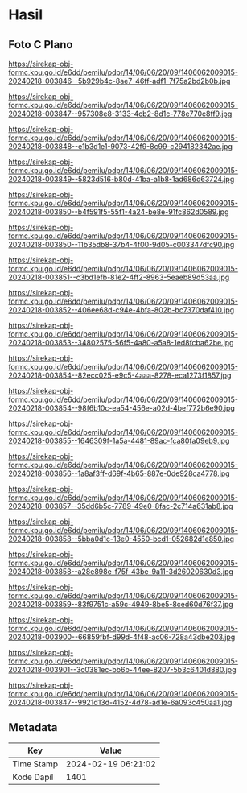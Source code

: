 # Hasil

## Foto C Plano

https://sirekap-obj-formc.kpu.go.id/e6dd/pemilu/pdpr/14/06/06/20/09/1406062009015-20240218-003846--5b929b4c-8ae7-46ff-adf1-7f75a2bd2b0b.jpg

https://sirekap-obj-formc.kpu.go.id/e6dd/pemilu/pdpr/14/06/06/20/09/1406062009015-20240218-003847--957308e8-3133-4cb2-8d1c-778e770c8ff9.jpg

https://sirekap-obj-formc.kpu.go.id/e6dd/pemilu/pdpr/14/06/06/20/09/1406062009015-20240218-003848--e1b3d1e1-9073-42f9-8c99-c294182342ae.jpg

https://sirekap-obj-formc.kpu.go.id/e6dd/pemilu/pdpr/14/06/06/20/09/1406062009015-20240218-003849--5823d516-b80d-41ba-a1b8-1ad686d63724.jpg

https://sirekap-obj-formc.kpu.go.id/e6dd/pemilu/pdpr/14/06/06/20/09/1406062009015-20240218-003850--b4f591f5-55f1-4a24-be8e-91fc862d0589.jpg

https://sirekap-obj-formc.kpu.go.id/e6dd/pemilu/pdpr/14/06/06/20/09/1406062009015-20240218-003850--11b35db8-37b4-4f00-9d05-c003347dfc90.jpg

https://sirekap-obj-formc.kpu.go.id/e6dd/pemilu/pdpr/14/06/06/20/09/1406062009015-20240218-003851--c3bd1efb-81e2-4ff2-8963-5eaeb89d53aa.jpg

https://sirekap-obj-formc.kpu.go.id/e6dd/pemilu/pdpr/14/06/06/20/09/1406062009015-20240218-003852--406ee68d-c94e-4bfa-802b-bc7370daf410.jpg

https://sirekap-obj-formc.kpu.go.id/e6dd/pemilu/pdpr/14/06/06/20/09/1406062009015-20240218-003853--34802575-56f5-4a80-a5a8-1ed8fcba62be.jpg

https://sirekap-obj-formc.kpu.go.id/e6dd/pemilu/pdpr/14/06/06/20/09/1406062009015-20240218-003854--82ecc025-e9c5-4aaa-8278-eca1273f1857.jpg

https://sirekap-obj-formc.kpu.go.id/e6dd/pemilu/pdpr/14/06/06/20/09/1406062009015-20240218-003854--98f6b10c-ea54-456e-a02d-4bef772b6e90.jpg

https://sirekap-obj-formc.kpu.go.id/e6dd/pemilu/pdpr/14/06/06/20/09/1406062009015-20240218-003855--1646309f-1a5a-4481-89ac-fca80fa09eb9.jpg

https://sirekap-obj-formc.kpu.go.id/e6dd/pemilu/pdpr/14/06/06/20/09/1406062009015-20240218-003856--1a8af3ff-d69f-4b65-887e-0de928ca4778.jpg

https://sirekap-obj-formc.kpu.go.id/e6dd/pemilu/pdpr/14/06/06/20/09/1406062009015-20240218-003857--35dd6b5c-7789-49e0-8fac-2c714a631ab8.jpg

https://sirekap-obj-formc.kpu.go.id/e6dd/pemilu/pdpr/14/06/06/20/09/1406062009015-20240218-003858--5bba0d1c-13e0-4550-bcd1-052682d1e850.jpg

https://sirekap-obj-formc.kpu.go.id/e6dd/pemilu/pdpr/14/06/06/20/09/1406062009015-20240218-003858--a28e898e-f75f-43be-9a11-3d26020630d3.jpg

https://sirekap-obj-formc.kpu.go.id/e6dd/pemilu/pdpr/14/06/06/20/09/1406062009015-20240218-003859--83f9751c-a59c-4949-8be5-8ced60d76f37.jpg

https://sirekap-obj-formc.kpu.go.id/e6dd/pemilu/pdpr/14/06/06/20/09/1406062009015-20240218-003900--66859fbf-d99d-4f48-ac06-728a43dbe203.jpg

https://sirekap-obj-formc.kpu.go.id/e6dd/pemilu/pdpr/14/06/06/20/09/1406062009015-20240218-003901--3c0381ec-bb6b-44ee-8207-5b3c6401d880.jpg

https://sirekap-obj-formc.kpu.go.id/e6dd/pemilu/pdpr/14/06/06/20/09/1406062009015-20240218-003847--9921d13d-4152-4d78-ad1e-6a093c450aa1.jpg


## Metadata

| Key        | Value               |
| ---------- | ------------------- |
| Time Stamp | 2024-02-19 06:21:02 |
| Kode Dapil | 1401                |



